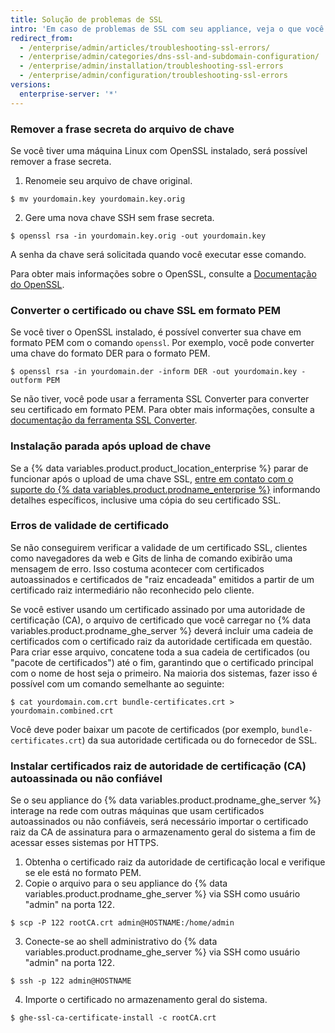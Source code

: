```yaml
---
title: Solução de problemas de SSL
intro: 'Em caso de problemas de SSL com seu appliance, veja o que você pode fazer para resolvê-los.'
redirect_from:
  - /enterprise/admin/articles/troubleshooting-ssl-errors/
  - /enterprise/admin/categories/dns-ssl-and-subdomain-configuration/
  - /enterprise/admin/installation/troubleshooting-ssl-errors
  - /enterprise/admin/configuration/troubleshooting-ssl-errors
versions:
  enterprise-server: '*'
---
```


### Remover a frase secreta do arquivo de chave

Se você tiver uma máquina Linux com OpenSSL instalado, será possível remover a frase secreta.

1. Renomeie seu arquivo de chave original.
  ```shell
  $ mv yourdomain.key yourdomain.key.orig
  ```
2. Gere uma nova chave SSH sem frase secreta.
  ```shell
  $ openssl rsa -in yourdomain.key.orig -out yourdomain.key
  ```

A senha da chave será solicitada quando você executar esse comando.

Para obter mais informações sobre o OpenSSL, consulte a [Documentação do OpenSSL](https://www.openssl.org/docs/).

### Converter o certificado ou chave SSL em formato PEM

Se você tiver o OpenSSL instalado, é possível converter sua chave em formato PEM com o comando `openssl`. Por exemplo, você pode converter uma chave do formato DER para o formato PEM.

```shell
$ openssl rsa -in yourdomain.der -inform DER -out yourdomain.key -outform PEM
```

Se não tiver, você pode usar a ferramenta SSL Converter para converter seu certificado em formato PEM. Para obter mais informações, consulte a [documentação da ferramenta SSL Converter](https://www.sslshopper.com/ssl-converter.html).

### Instalação parada após upload de chave

Se a {% data variables.product.product_location_enterprise %} parar de funcionar após o upload de uma chave SSL, [entre em contato com o suporte do {% data variables.product.prodname_enterprise %}](https://enterprise.github.com/support) informando detalhes específicos, inclusive uma cópia do seu certificado SSL.

### Erros de validade de certificado

Se não conseguirem verificar a validade de um certificado SSL, clientes como navegadores da web e Gits de linha de comando exibirão uma mensagem de erro. Isso costuma acontecer com certificados autoassinados e certificados de "raiz encadeada" emitidos a partir de um certificado raiz intermediário não reconhecido pelo cliente.

Se você estiver usando um certificado assinado por uma autoridade de certificação (CA), o arquivo de certificado que você carregar no {% data variables.product.prodname_ghe_server %} deverá incluir uma cadeia de certificados com o certificado raiz da autoridade certificada em questão. Para criar esse arquivo, concatene toda a sua cadeia de certificados (ou "pacote de certificados") até o fim, garantindo que o certificado principal com o nome de host seja o primeiro. Na maioria dos sistemas, fazer isso é possível com um comando semelhante ao seguinte:

```shell
$ cat yourdomain.com.crt bundle-certificates.crt > yourdomain.combined.crt
```

Você deve poder baixar um pacote de certificados (por exemplo, `bundle-certificates.crt`) da sua autoridade certificada ou do fornecedor de SSL.

### Instalar certificados raiz de autoridade de certificação (CA) autoassinada ou não confiável

Se o seu appliance do {% data variables.product.prodname_ghe_server %} interage na rede com outras máquinas que usam certificados autoassinados ou não confiáveis, será necessário importar o certificado raiz da CA de assinatura para o armazenamento geral do sistema a fim de acessar esses sistemas por HTTPS.

1. Obtenha o certificado raiz da autoridade de certificação local e verifique se ele está no formato PEM.
2. Copie o arquivo para o seu appliance do {% data variables.product.prodname_ghe_server %} via SSH como usuário "admin" na porta 122.
  ```shell
  $ scp -P 122 rootCA.crt admin@HOSTNAME:/home/admin
  ```
3. Conecte-se ao shell administrativo do {% data variables.product.prodname_ghe_server %} via SSH como usuário "admin" na porta 122.
  ```shell
  $ ssh -p 122 admin@HOSTNAME
  ```
4. Importe o certificado no armazenamento geral do sistema.
  ```shell
  $ ghe-ssl-ca-certificate-install -c rootCA.crt
  ```
